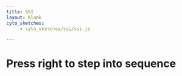```yaml
---
title: SSI
layout: blank
cyto_sketches:
     - cyto_sketches/ssi/ssi.js

---
```


<h1 id="caption">Press right to step into sequence</h1>
<div id="cy"></div>
